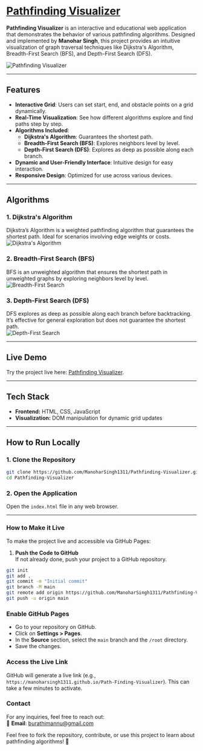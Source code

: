 # [Pathfinding Visualizer](https://manoharsingh1311.github.io/Path-Finding-Visualizer)

**Pathfinding Visualizer** is an interactive and educational web application that demonstrates the behavior of various pathfinding algorithms. Designed and implemented by **Manohar Singh**, this project provides an intuitive visualization of graph traversal techniques like Dijkstra's Algorithm, Breadth-First Search (BFS), and Depth-First Search (DFS).  

![Pathfinding Visualizer](https://user-images.githubusercontent.com/76548971/179390837-d78fafac-ad82-4c50-92d4-463243dd72a1.png)  

---

## Features  

- **Interactive Grid**: Users can set start, end, and obstacle points on a grid dynamically.  
- **Real-Time Visualization**: See how different algorithms explore and find paths step by step.  
- **Algorithms Included**:
  - **Dijkstra's Algorithm**: Guarantees the shortest path.
  - **Breadth-First Search (BFS)**: Explores neighbors level by level.
  - **Depth-First Search (DFS)**: Explores as deep as possible along each branch.  
- **Dynamic and User-Friendly Interface**: Intuitive design for easy interaction.  
- **Responsive Design**: Optimized for use across various devices.  

---

## Algorithms  

### 1. Dijkstra's Algorithm  
Dijkstra’s Algorithm is a weighted pathfinding algorithm that guarantees the shortest path. Ideal for scenarios involving edge weights or costs.  
![Dijkstra's Algorithm](https://user-images.githubusercontent.com/76548971/179391069-8a0941fd-c77b-4cff-b097-4d322bd4c0fd.png)  

### 2. Breadth-First Search (BFS)  
BFS is an unweighted algorithm that ensures the shortest path in unweighted graphs by exploring neighbors level by level.  
![Breadth-First Search](https://user-images.githubusercontent.com/76548971/179391091-104c87fc-fa0e-4051-b03e-29ea46b9e479.png)  

### 3. Depth-First Search (DFS)  
DFS explores as deep as possible along each branch before backtracking. It’s effective for general exploration but does not guarantee the shortest path.  
![Depth-First Search](https://user-images.githubusercontent.com/76548971/179391102-04ab9f67-2e22-475e-8a6f-7c21c7c619b7.png)  

---

## Live Demo  

Try the project live here: [Pathfinding Visualizer](https://manoharsingh1311.github.io/Path-Finding-Visualizer).  

---

## Tech Stack  

- **Frontend:** HTML, CSS, JavaScript  
- **Visualization:** DOM manipulation for dynamic grid updates  

---

## How to Run Locally  

### 1. Clone the Repository  
```sh
git clone https://github.com/ManoharSingh1311/Pathfinding-Visualizer.git
cd Pathfinding-Visualizer
```

### 2. Open the Application  

Open the `index.html` file in any web browser.  

---

### How to Make it Live  

To make the project live and accessible via GitHub Pages:  

1. **Push the Code to GitHub**  
If not already done, push your project to a GitHub repository.  
```sh
git init
git add .
git commit -m "Initial commit"
git branch -M main
git remote add origin https://github.com/ManoharSingh1311/Pathfinding-Visualizer.git
git push -u origin main
```
### Enable GitHub Pages  
- Go to your repository on GitHub.  
- Click on **Settings > Pages**.  
- In the **Source** section, select the `main` branch and the `/root` directory.  
- Save the changes.  

### Access the Live Link  
GitHub will generate a live link (e.g., `https://manoharsingh1311.github.io/Path-Finding-Visualizer`). This can take a few minutes to activate.  

### Contact  
For any inquiries, feel free to reach out:  
📧 **Email**: burathimannu@gmail.com  

Feel free to fork the repository, contribute, or use this project to learn about pathfinding algorithms! 🎉
